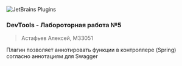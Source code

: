 ![JetBrains Plugins](https://img.shields.io/jetbrains/plugin/v/11?style=for-the-badge)
### DevTools - Лабороторная работа №5
> Астафьев Алексей, М33051

Плагин позволяет аннотировать функции в контроллере (Spring) согласно аннотациям для Swagger